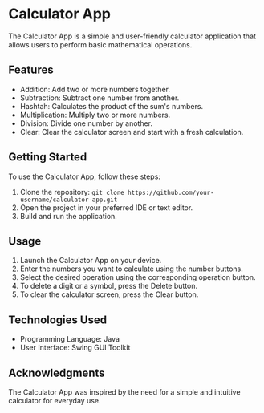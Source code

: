 # Calculator App

The Calculator App is a simple and user-friendly calculator application that allows users to perform basic mathematical operations.

## Features

- Addition: Add two or more numbers together.
- Subtraction: Subtract one number from another.
- Hashtah: Calculates the product of the sum's numbers.
- Multiplication: Multiply two or more numbers.
- Division: Divide one number by another.
- Clear: Clear the calculator screen and start with a fresh calculation.

## Getting Started

To use the Calculator App, follow these steps:

1. Clone the repository: `git clone https://github.com/your-username/calculator-app.git`
2. Open the project in your preferred IDE or text editor.
3. Build and run the application.

## Usage

1. Launch the Calculator App on your device.
2. Enter the numbers you want to calculate using the number buttons.
3. Select the desired operation using the corresponding operation button.
4. To delete a digit or a symbol, press the Delete button.
5. To clear the calculator screen, press the Clear button.

## Technologies Used

- Programming Language: Java
- User Interface: Swing GUI Toolkit

## Acknowledgments

The Calculator App was inspired by the need for a simple and intuitive calculator for everyday use.

